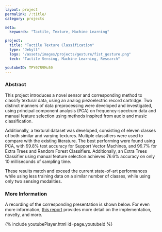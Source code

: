 ```yaml
---
layout: project
permalink: /:title/
category: projects

meta:
  keywords: "Tactile, Texture, Machine Learning"

project:
  title: "Tactile Texture Classification"
  type: "Jekyll"
  logo: "/assets/images/projects/gesture/fist_gesture.png"
  tech: "Tactile Sensing, Machine Learning, Research"

youtubeID: TPY07R9Mu50
---
```


### Abstract

This project introduces a novel sensor and corresponding method to classify textural data, using an analog piezoelectric record cartridge. Two distinct manners of data preprocessing were developed and investigated, using principal component analysis (PCA) on frequency-spectrum data and manual feature selection using methods inspired from audio and music classification. <br>

Additionally, a textural dataset was developed, consisting of eleven classes of both similar and varying textures. Multiple classifiers were used to compare with the existing literature. The best performing were found using PCA, with 99.8% test accuracy for Support Vector Machines, and 99.7% for Extra Trees and Random Forest Classifiers. Additionally, an Extra Trees Classifier using manual feature selection achieves 76.6% accuracy on only 10 milliseconds of sampling time. <br>

These results match and exceed the current state-of-art performances while using less training data on a similar number of classes, while using only two sensing modalities. <br>

### More Information

A recording of the corresponding presentation is shown below. For even more information, [this report](https://drive.google.com/file/d/1u7AozTrO2Hw2sq41u9TIP8lyHH0yUuEb/view?usp=sharing) provides more detail on the implementation, novelty, and more. <br>

{% include youtubePlayer.html id=page.youtubeId %}


